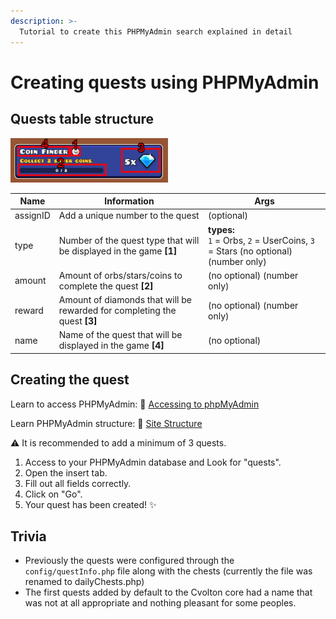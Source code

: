 ```yaml
---
description: >-
  Tutorial to create this PHPMyAdmin search explained in detail
---
```


# Creating quests using PHPMyAdmin

## Quests table structure

<img src="../.gitbook/assets/a-quests-img0.jpg" width="50%" alt="Map Pack capture in game" />

| Name | Information | Args |
| ---- | ----------- | ---- |
| assignID | Add a unique number to the quest | (optional) |
| type | Number of the quest type that will be displayed in the game **[1]** | **types:**<br> `1` = Orbs, `2` = UserCoins, `3` = Stars (no optional) (number only) |
| amount |  Amount of orbs/stars/coins to complete the quest **[2]** | (no optional) (number only) |
| reward | Amount of diamonds that will be rewarded for completing the quest **[3]** | (no optional) (number only) |
| name | Name of the quest that will be displayed in the game **[4]** | (no optional) |


## Creating the quest 

Learn to access PHPMyAdmin: 🔐 [Accessing to phpMyAdmin](site-structure.md)

Learn PHPMyAdmin structure: 🔐 [Site Structure](site-structure.md)

⚠ It is recommended to add a minimum of 3 quests.

1. Access to your PHPMyAdmin database and Look for "quests".
2. Open the insert tab.
3. Fill out all fields correctly.
4. Click on "Go".
5. Your quest has been created! ✨

## Trivia

- Previously the quests were configured through the `config/questInfo.php` file along with the chests (currently the file was renamed to dailyChests.php)
- The first quests added by default to the Cvolton core had a name that was not at all appropriate and nothing pleasant for some peoples.